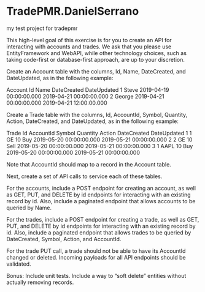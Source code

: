 # TradePMR.DanielSerrano

my test project for tradepmr

This high-level goal of this exercise is for you to create an API for interacting with accounts and trades. We ask that you please use EntityFramework and WebAPI, while other technology choices, such as taking code-first or database-first approach, are up to your discretion.

Create an Account table with the columns, Id, Name, DateCreated, and DateUpdated, as in the following example:

Account
Id	Name	DateCreated	DateUpdated
1	Steve	2019-04-19 00:00:00.000	2019-04-21 00:00:00.000
2	George	2019-04-21 00:00:00.000	2019-04-21 12:00:00.000

Create a Trade table with the columns, Id, AccountId, Symbol, Quantity, Action, DateCreated, and DateUpdated, as in the following example:

Trade
Id	AccountId	Symbol	Quantity	Action	DateCreated	DateUpdated
1	1	GE	10	Buy	2019-05-20 00:00:00.000	2019-05-21 00:00:00.000
2	2	GE	10	Sell	2019-05-20 00:00:00.000	2019-05-21 00:00:00.000
3	1	AAPL	10	Buy	2019-05-20 00:00:00.000	2019-05-21 00:00:00.000

Note that AccountId should map to a record in the Account table.

Next, create a set of API calls to service each of these tables.

For the accounts, include a POST endpoint for creating an account, as well as GET, PUT, and DELETE by id endpoints for interacting with an existing record by id. Also, include a paginated endpoint that allows accounts to be queried by Name.

For the trades, include a POST endpoint for creating a trade, as well as GET, PUT, and DELETE by id endpoints for interacting with an existing record by id. Also, include a paginated endpoint that allows trades to be queried by DateCreated, Symbol, Action, and AccountId.

For the trade PUT call, a trade should not be able to have its AccountId changed or deleted. Incoming payloads for all API endpoints should be validated.

Bonus: Include unit tests. Include a way to “soft delete” entities without actually removing records.
